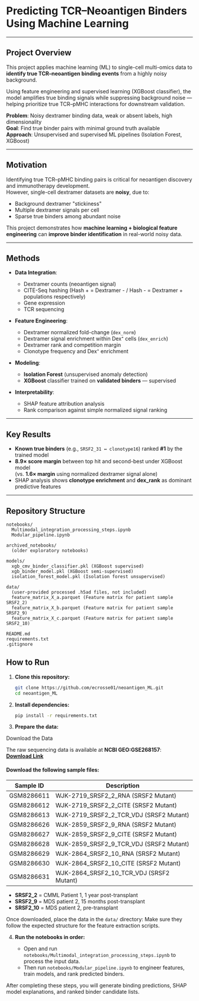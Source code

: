 # Predicting TCR–Neoantigen Binders Using Machine Learning

---

## Project Overview

This project applies machine learning (ML) to single-cell multi-omics data to **identify true TCR–neoantigen binding events** from a highly noisy background.

Using feature engineering and supervised learning (XGBoost classifier), the model amplifies true binding signals while suppressing background noise — helping prioritize true TCR–pMHC interactions for downstream validation.

**Problem**: Noisy dextramer binding data, weak or absent labels, high dimensionality  
**Goal**: Find true binder pairs with minimal ground truth available  
**Approach**: Unsupervised and supervised ML pipelines (Isolation Forest, XGBoost)

---

## Motivation

Identifying true TCR–pMHC binding pairs is critical for neoantigen discovery and immunotherapy development.  
However, single-cell dextramer datasets are **noisy**, due to:

- Background dextramer "stickiness"
- Multiple dextramer signals per cell
- Sparse true binders among abundant noise

This project demonstrates how **machine learning + biological feature engineering** can **improve binder identification** in real-world noisy data.

---

## Methods

- **Data Integration**:
  - Dextramer counts (neoantigen signal)
  - CITE-Seq hashing (Hash + = Dextramer - / Hash - = Dextramer + populations respectively)
  - Gene expression
  - TCR sequencing

- **Feature Engineering**:
  - Dextramer normalized fold-change (`dex_norm`)
  - Dextramer signal enrichment within Dex⁺ cells (`dex_enrich`)
  - Dextramer rank and competition margin
  - Clonotype frequency and Dex⁺ enrichment

- **Modeling**:
  - **Isolation Forest** (unsupervised anomaly detection)
  - **XGBoost** classifier trained on **validated binders** — supervised

- **Interpretability**:
  - SHAP feature attribution analysis
  - Rank comparison against simple normalized signal ranking

---

## Key Results

- **Known true binders** (e.g., `SRSF2_31 ↔ clonotype16`) ranked **#1** by the trained model
- **8.9× score margin** between top hit and second-best under XGBoost model  
  (vs. **1.6× margin** using normalized dextramer signal alone)
- SHAP analysis shows **clonotype enrichment** and **dex_rank** as dominant predictive features

---

## Repository Structure

```plaintext
notebooks/
  Multimodal_integration_processing_steps.ipynb 
  Modular_pipeline.ipynb

archived_notebooks/
  (older exploratory notebooks)

models/
  xgb_cmv_binder_classifier.pkl (XGBoost supervised)
  xgb_binder_model.pkl (XGBoost semi-supervised)
  isolation_forest_model.pkl (Isolation forest unsupervised)

data/
  (user-provided processed .h5ad files, not included)
  feature_matrix_X_a.parquet (Feature matrix for patient sample SRSF2_2)
  feature_matrix_X_b.parquet (Feature matrix for patient sample SRSF2_9)
  feature_matrix_X_c.parquet (Feature matrix for patient sample SRSF2_10)

README.md
requirements.txt
.gitignore

```

## How to Run

1. **Clone this repository:**

    ```bash
    git clone https://github.com/ecrosse01/neoantigen_ML.git
    cd neoantigen_ML
    ```

2. **Install dependencies:**

    ```bash
    pip install -r requirements.txt
    ```

3. **Prepare the data:**

Download the Data

The raw sequencing data is available at **NCBI GEO:GSE268157**:  
**[Download Link](https://www.ncbi.nlm.nih.gov/geo/query/acc.cgi?acc=GSE268157)**

#### Download the following sample files:

| Sample ID    | Description                             |
|--------------|-----------------------------------------|
| GSM8286611   | WJK-2719_SRSF2_2_RNA (SRSF2 Mutant)      |
| GSM8286612   | WJK-2719_SRSF2_2_CITE (SRSF2 Mutant)     |
| GSM8286613   | WJK-2719_SRSF2_2_TCR_VDJ (SRSF2 Mutant)  |
| GSM8286626   | WJK-2859_SRSF2_9_RNA (SRSF2 Mutant)      |
| GSM8286627   | WJK-2859_SRSF2_9_CITE (SRSF2 Mutant)     |
| GSM8286628   | WJK-2859_SRSF2_9_TCR_VDJ (SRSF2 Mutant)  |
| GSM8286629   | WJK-2864_SRSF2_10_RNA (SRSF2 Mutant)     |
| GSM8286630   | WJK-2864_SRSF2_10_CITE (SRSF2 Mutant)    |
| GSM8286631   | WJK-2864_SRSF2_10_TCR_VDJ (SRSF2 Mutant) |

- **SRSF2_2** = CMML Patient 1, 1 year post-transplant 
- **SRSF2_9** = MDS patient 2, 15 months post-transplant
- **SRSF2_10** = MDS patient 2, pre-transplant

Once downloaded, place the data in the `data/` directory:
Make sure they follow the expected structure for the feature extraction scripts.

4. **Run the notebooks in order:**

    - Open and run `notebooks/Multimodal_integration_processing_steps.ipynb` to process the input data.
    - Then run `notebooks/Modular_pipeline.ipynb` to engineer features, train models, and rank predicted binders.

After completing these steps, you will generate binding predictions, SHAP model explanations, and ranked binder candidate lists.

